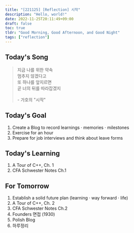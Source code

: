 ```yaml
---
title: "[221125] [Reflection] 시작"
description: "Hello, world!"
date: 2022-11-25T20:11:49+09:00
draft: false
toc: true
tldr: "Good Morning, Good Afternoon, and Good Night"
tags: ["reflection"]
---
```

## Today's Song

>   지금 나를 위한 약속\
    멈추지 않겠다고\
    또 하나를 앞지르면\
    곧 너의 뒤를 따라잡겠지\
    \
    - 가호의 "시작" 

## Today's Goal
1. Create a Blog to record learnings · memories · milestones
2. Exercise for an hour
3. Prepare for job interviews and think about leave forms

## Today's Learning
1. A Tour of C++, Ch. 1
2. CFA Schwester Notes Ch.1 

## For Tomorrow 
1. Establish a solid future plan (learning · way forward · life)
2. A Tour of C++, Ch. 2
3. CFA Schwester Notes Ch.2 
4. Founders 면접 (1930)
5. Polish Blog
6. 하루정리